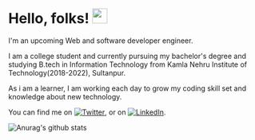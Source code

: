 
# Hello, folks! <img src="https://raw.githubusercontent.com/MartinHeinz/MartinHeinz/master/wave.gif" width="30px">

I'm an upcoming Web and software developer engineer. 

I am a college student and currently pursuing my bachelor's degree and studying B.tech
in Information Technology from Kamla Nehru Institute of Technology(2018-2022), Sultanpur.

As i am a learner, I am working each day to  grow my coding skill set and knowledge about new technology.
<!-- Actual text -->

You can find me on [![Twitter][1.2]][1], or on [![LinkedIn][2.2]][2].

<!-- Icons -->

[1.2]: http://i.imgur.com/wWzX9uB.png (twitter icon without padding)
[2.2]: https://raw.githubusercontent.com/MartinHeinz/MartinHeinz/master/linkedin-3-16.png (LinkedIn icon without padding)

<!-- Links to your social media accounts -->

[1]: https://twitter.com/Martin_Heinz_
[2]: https://www.linkedin.com/in/heinz-martin/

![Anurag's github stats](https://github-readme-stats.vercel.app/api?username=vijaygupta18&show_icons=true&theme=dark)
<!--
**vijaygupta18/vijaygupta18** is a ✨ _special_ ✨ repository because its `README.md` (this file) appears on your GitHub profile.

Here are some ideas to get you started:

- 🔭 I’m currently working on 
- 🌱 I’m currently learning 
- 👯 I’m looking to collaborate on ...
- 🤔 I’m looking for help with ...
- 💬 Ask me about ...
- 📫 How to reach me: ...
- 😄 Pronouns: ...
- ⚡ Fun fact: ...
-->
